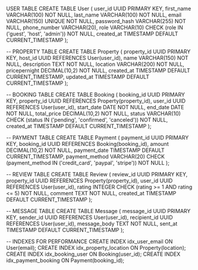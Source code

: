  USER TABLE
CREATE TABLE User (
    user_id UUID PRIMARY KEY,
    first_name VARCHAR(100) NOT NULL,
    last_name VARCHAR(100) NOT NULL,
    email VARCHAR(150) UNIQUE NOT NULL,
    password_hash VARCHAR(255) NOT NULL,
    phone_number VARCHAR(20),
    role VARCHAR(10) CHECK (role IN ('guest', 'host', 'admin')) NOT NULL,
    created_at TIMESTAMP DEFAULT CURRENT_TIMESTAMP
);

-- PROPERTY TABLE
CREATE TABLE Property (
    property_id UUID PRIMARY KEY,
    host_id UUID REFERENCES User(user_id),
    name VARCHAR(150) NOT NULL,
    description TEXT NOT NULL,
    location VARCHAR(200) NOT NULL,
    pricepernight DECIMAL(10,2) NOT NULL,
    created_at TIMESTAMP DEFAULT CURRENT_TIMESTAMP,
    updated_at TIMESTAMP DEFAULT CURRENT_TIMESTAMP
);

-- BOOKING TABLE
CREATE TABLE Booking (
    booking_id UUID PRIMARY KEY,
    property_id UUID REFERENCES Property(property_id),
    user_id UUID REFERENCES User(user_id),
    start_date DATE NOT NULL,
    end_date DATE NOT NULL,
    total_price DECIMAL(10,2) NOT NULL,
    status VARCHAR(10) CHECK (status IN ('pending', 'confirmed', 'canceled')) NOT NULL,
    created_at TIMESTAMP DEFAULT CURRENT_TIMESTAMP
);

-- PAYMENT TABLE
CREATE TABLE Payment (
    payment_id UUID PRIMARY KEY,
    booking_id UUID REFERENCES Booking(booking_id),
    amount DECIMAL(10,2) NOT NULL,
    payment_date TIMESTAMP DEFAULT CURRENT_TIMESTAMP,
    payment_method VARCHAR(20) CHECK (payment_method IN ('credit_card', 'paypal', 'stripe')) NOT NULL
);

-- REVIEW TABLE
CREATE TABLE Review (
    review_id UUID PRIMARY KEY,
    property_id UUID REFERENCES Property(property_id),
    user_id UUID REFERENCES User(user_id),
    rating INTEGER CHECK (rating >= 1 AND rating <= 5) NOT NULL,
    comment TEXT NOT NULL,
    created_at TIMESTAMP DEFAULT CURRENT_TIMESTAMP
);

-- MESSAGE TABLE
CREATE TABLE Message (
    message_id UUID PRIMARY KEY,
    sender_id UUID REFERENCES User(user_id),
    recipient_id UUID REFERENCES User(user_id),
    message_body TEXT NOT NULL,
    sent_at TIMESTAMP DEFAULT CURRENT_TIMESTAMP
);

-- INDEXES FOR PERFORMANCE
CREATE INDEX idx_user_email ON User(email);
CREATE INDEX idx_property_location ON Property(location);
CREATE INDEX idx_booking_user ON Booking(user_id);
CREATE INDEX idx_payment_booking ON Payment(booking_id);